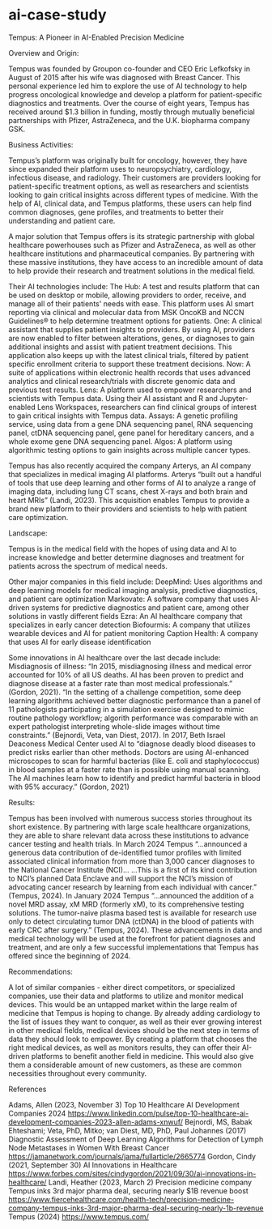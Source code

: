 # ai-case-study
Tempus: A Pioneer in AI-Enabled Precision Medicine

Overview and Origin: 

Tempus was founded by Groupon co-founder and CEO Eric Lefkofsky in August of 2015 after his wife was diagnosed with Breast Cancer. This personal experience led him to explore the use of AI technology to help progress oncological knowledge and develop a platform for patient-specific diagnostics and treatments. Over the course of eight years, Tempus has received around $1.3 billion in funding, mostly through mutually beneficial partnerships with Pfizer, AstraZeneca, and the U.K. biopharma company GSK.

Business Activities:

Tempus’s platform was originally built for oncology, however, they have since expanded their platform uses to neuropsychiatry, cardiology, infectious disease, and radiology. Their customers are providers looking for patient-specific treatment options, as well as researchers and scientists looking to gain critical insights across different types of medicine. With the help of AI, clinical data, and Tempus platforms, these users can help find common diagnoses, gene profiles, and treatments to better their understanding and patient care.

A major solution that Tempus offers is its strategic partnership with global healthcare powerhouses such as Pfizer and AstraZeneca, as well as other healthcare institutions and pharmaceutical companies. By partnering with these massive institutions, they have access to an incredible amount of data to help provide their research and treatment solutions in the medical field. 

Their AI technologies include:
The Hub: A test and results platform that can be used on desktop or mobile, allowing providers to order, receive, and manage all of their patients' needs with ease. This platform uses AI smart reporting via clinical and molecular data from MSK OncoKB and NCCN Guidelines® to help determine treatment options for patients. 
One: A clinical assistant that supplies patient insights to providers. By using AI, providers are now enabled to filter between alterations, genes, or diagnoses to gain additional insights and assist with patient treatment decisions. This application also keeps up with the latest clinical trials, filtered by patient specific enrollment criteria to support these treatment decisions.
Now: A suite of applications within electronic health records that uses advanced analytics and clinical research/trials with discrete genomic data and previous test results. 
Lens: A platform used to empower researchers and scientists with Tempus data. Using their AI assistant and R and Jupyter-enabled Lens Workspaces, researchers can find clinical groups of interest to gain critical insights with Tempus data.
Assays: A genetic profiling service, using data from a gene DNA sequencing panel, RNA sequencing panel, ctDNA sequencing panel, gene panel for hereditary cancers, and a whole exome gene DNA sequencing panel. 
Algos: A platform using algorithmic testing options to gain insights across multiple cancer types. 

Tempus has also recently acquired the company Arterys, an AI company that specializes in medical imaging AI platforms. Arterys “built out a handful of tools that use deep learning and other forms of AI to analyze a range of imaging data, including lung CT scans, chest X-rays and both brain and heart MRIs” (Landi, 2023). This acquisition enables Tempus to provide a brand new platform to their providers and scientists to help with patient care optimization.

Landscape: 

Tempus is in the medical field with the hopes of using data and AI to increase knowledge and better determine diagnoses and treatment for patients across the spectrum of medical needs. 

Other major companies in this field include: 
DeepMind: Uses algorithms and deep learning models for medical imaging analysis, predictive diagnostics, and patient care optimization 
Markovate: A software company that uses AI-driven systems for predictive diagnostics and patient care, among other solutions in vastly different fields
Ezra: An AI healthcare company that specializes in early cancer detection
Biofourmis: A company that utilizes wearable devices and AI for patient monitoring
Caption Health: A company that uses AI for early disease identification

Some innovations in AI healthcare over the last decade include: 
Misdiagnosis of illness: “In 2015, misdiagnosing illness and medical error accounted for 10% of all US deaths. AI has been proven to predict and diagnose disease at a faster rate than most medical professionals.” (Gordon, 2021). “In the setting of a challenge competition, some deep learning algorithms achieved better diagnostic performance than a panel of 11 pathologists participating in a simulation exercise designed to mimic routine pathology workflow; algorith performance was comparable with an expert pathologist interpreting whole-slide images without time constraints.” (Bejnordi, Veta, van Diest, 2017).
In 2017, Beth Israel Deaconess Medical Center used AI to “diagnose deadly blood diseases to predict risks earlier than other methods. Doctors are using AI-enhanced microscopes to scan for harmful bacterias (like E. coli and staphylococcus) in blood samples at a faster rate than is possible using manual scanning. The AI machines learn how to identify and predict harmful bacteria in blood with 95% accuracy.” (Gordon, 2021)

Results: 

Tempus has been involved with numerous success stories throughout its short existence. By partnering with large scale healthcare organizations, they are able to share relevant data across these institutions to advance cancer testing and health trials. 
In March 2024 Tempus “...announced a generous data contribution of de-identified tumor profiles with limited associated clinical information from more than 3,000 cancer diagnoses to the National Cancer Institute (NCI)... …This is a first of its kind contribution to NCI’s planned Data Enclave and will support the NCI’s mission of advocating cancer research by learning from each individual with cancer.” (Tempus, 2024).
In January 2024 Tempus “...announced the addition of a novel MRD assay, xM MRD (formerly xM), to its comprehensive testing solutions. The tumor-naive plasma based test is available for research use only to detect circulating tumor DNA (ctDNA) in the blood of patients with early CRC after surgery.” (Tempus, 2024).
These advancements in data and medical technology will be used at the forefront for patient diagnoses and treatment, and are only a few successful implementations that Tempus has offered since the beginning of 2024.

Recommendations: 

A lot of similar companies - either direct competitors, or specialized companies, use their data and platforms to utilize and monitor medical devices. This would be an untapped market within the large realm of medicine that Tempus is hoping to change. By already adding cardiology to the list of issues they want to conquer, as well as their ever growing interest in other medical fields, medical devices should be the next step in terms of data they should look to empower. 
By creating a platform that chooses the right medical devices, as well as monitors results, they can offer their AI-driven platforms to benefit another field in medicine. This would also give them a considerable amount of new customers, as these are common necessities throughout every community.

References

Adams, Allen (2023, November 3)
Top 10 Healthcare AI Development Companies 2024
https://www.linkedin.com/pulse/top-10-healthcare-ai-development-companies-2023-allen-adams-xnwuf/
Bejnordi, MS, Babak Ehteshami; Veta, PhD, Mitko; van Diest, MD, PhD, Paul Johannes (2017)
Diagnostic Assessment of Deep Learning Algorithms for Detection of Lymph Node Metastases in Women With Breast Cancer
https://jamanetwork.com/journals/jama/fullarticle/2665774
Gordon, Cindy (2021, September 30)
AI Innovations in Healthcare
https://www.forbes.com/sites/cindygordon/2021/09/30/ai-innovations-in-healthcare/
Landi, Heather (2023, March 2)
Precision medicine company Tempus inks 3rd major pharma deal, securing nearly $1B revenue boost
https://www.fiercehealthcare.com/health-tech/precision-medicine-company-tempus-inks-3rd-major-pharma-deal-securing-nearly-1b-revenue
Tempus (2024)
https://www.tempus.com/
